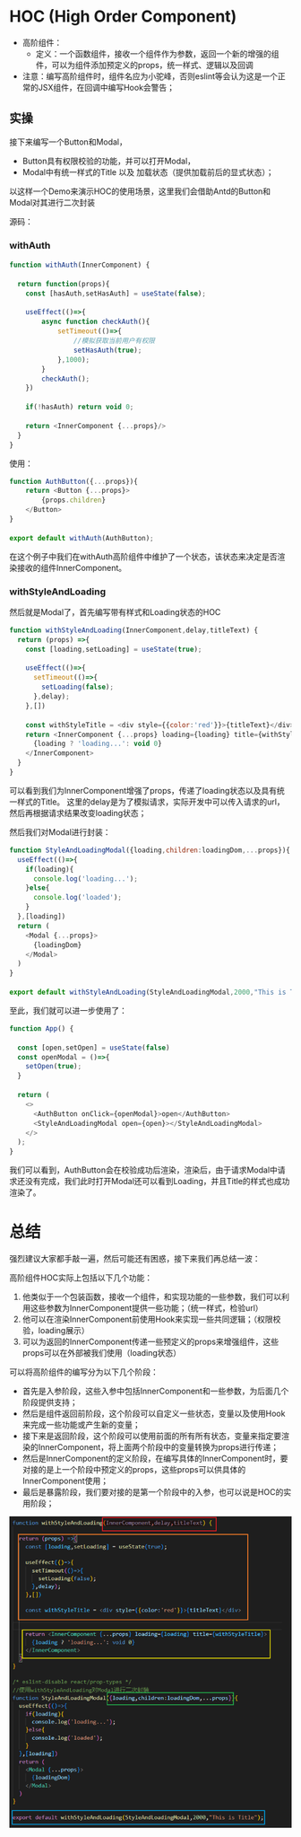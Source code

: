 # HOC (High Order Component)

* 高阶组件：
    * 定义：一个函数组件，接收一个组件作为参数，返回一个新的增强的组件，可以为组件添加预定义的props，统一样式、逻辑以及回调
* 注意：编写高阶组件时，组件名应为小驼峰，否则eslint等会认为这是一个正常的JSX组件，在回调中编写Hook会警告；

## 实操
接下来编写一个Button和Modal，
 - Button具有权限校验的功能，并可以打开Modal，
 - Modal中有统一样式的Title 以及 加载状态（提供加载前后的显式状态）；

以这样一个Demo来演示HOC的使用场景，这里我们会借助Antd的Button和Modal对其进行二次封装

源码：

### withAuth

```js
function withAuth(InnerComponent) {

  return function(props){
    const [hasAuth,setHasAuth] = useState(false);

    useEffect(()=>{
        async function checkAuth(){
            setTimeout(()=>{
                //模拟获取当前用户有权限
                setHasAuth(true);
            },1000);
        }
        checkAuth();
    })

    if(!hasAuth) return void 0;

    return <InnerComponent {...props}/>
  }
}
```

使用：
```js
function AuthButton({...props}){
    return <Button {...props}>
        {props.children}
    </Button>
}

export default withAuth(AuthButton);
```
在这个例子中我们在withAuth高阶组件中维护了一个状态，该状态来决定是否渲染接收的组件InnerComponent。


### withStyleAndLoading
然后就是Modal了，首先编写带有样式和Loading状态的HOC
```js
function withStyleAndLoading(InnerComponent,delay,titleText) {
  return (props) =>{
    const [loading,setLoading] = useState(true);

    useEffect(()=>{
      setTimeout(()=>{
        setLoading(false);
      },delay);
    },[])

    const withStyleTitle = <div style={{color:'red'}}>{titleText}</div>
    return <InnerComponent {...props} loading={loading} title={withStyleTitle}>
      {loading ? 'loading...': void 0}
    </InnerComponent>
  }
}
```
可以看到我们为InnerComponent增强了props，传递了loading状态以及具有统一样式的Title。
这里的delay是为了模拟请求，实际开发中可以传入请求的url，然后再根据请求结果改变loading状态；

然后我们对Modal进行封装：
```js
function StyleAndLoadingModal({loading,children:loadingDom,...props}){
  useEffect(()=>{
    if(loading){
      console.log('loading...');
    }else{
      console.log('loaded');
    }
  },[loading])
  return (
    <Modal {...props}>
      {loadingDom}
    </Modal>
  )
}

export default withStyleAndLoading(StyleAndLoadingModal,2000,"This is Title");
```
至此，我们就可以进一步使用了：
```js
function App() {

  const [open,setOpen] = useState(false)
  const openModal = ()=>{
    setOpen(true);
  }
  
  return (
    <>
      <AuthButton onClick={openModal}>open</AuthButton>
      <StyleAndLoadingModal open={open}></StyleAndLoadingModal>
    </>
  );
}
```
我们可以看到，AuthButton会在校验成功后渲染，渲染后，由于请求Modal中请求还没有完成，我们此时打开Modal还可以看到Loading，并且Title的样式也成功渲染了。

# 总结
强烈建议大家都手敲一遍，然后可能还有困惑，接下来我们再总结一波：

高阶组件HOC实际上包括以下几个功能：
1. 他类似于一个包装函数，接收一个组件，和实现功能的一些参数，我们可以利用这些参数为InnerComponent提供一些功能；（统一样式，检验url）
2. 他可以在渲染InnerComponent前使用Hook来实现一些共同逻辑；（权限校验，loading展示）
3. 可以为返回的InnerComponent传递一些预定义的props来增强组件，这些props可以在外部被我们使用（loading状态） 

可以将高阶组件的编写分为以下几个阶段：
* 首先是入参阶段，这些入参中包括InnerComponent和一些参数，为后面几个阶段提供支持；
* 然后是组件返回前阶段，这个阶段可以自定义一些状态，变量以及使用Hook来完成一些功能或产生新的变量；
* 接下来是返回阶段，这个阶段可以使用前面的所有所有状态，变量来指定要渲染的InnerComponent，将上面两个阶段中的变量转换为props进行传递；
* 然后是InnerComponent的定义阶段，在编写具体的InnerComponent时，要对接的是上一个阶段中预定义的props，这些props可以供具体的InnerComponent使用；
* 最后是暴露阶段，我们要对接的是第一个阶段中的入参，也可以说是HOC的实用阶段；

![Alt text](image.png)